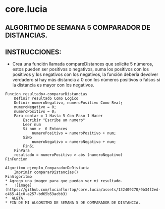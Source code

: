 # core.lucia
## ALGORITMO DE SEMANA 5 COMPARADOR DE DISTANCIAS.
## INSTRUCCIONES:
* Crea una función llamada compareDistances que solicite 5 números, estos pueden ser positivos o negativos,
  suma los positivos con los positivos y los negativos con los negativos,
  la función debería devolver verdadero si hay más distancia a 0 con los números positivos o falsos si la distancia es mayor con los negativos.
  

``` psc 
Funcion resultado<-compararDistancias
	Definir resultado Como Logico
	Definir numeroNegativo, numeroPositivo Como Real;
	numeroNegativo = 0;
	numeroPositivo = 0;
	Para contar = 1 Hasta 5 Con Paso 1 Hacer
		Escribir "Escribe un numero"
		Leer num
		Si num >  0 Entonces
			numeroPositivo = numeroPositivo + num;
		SiNo
			numeroNegativo = numeroNegativo + num;
		FinSi
	FinPara
	resultado = numeroPositivo > abs (numeroNegativo)
FinFuncion

Algoritmo ejemplo_ComparadorDeDistacia
	Imprimir compararDistancias()
FinAlgoritmo
* Agrego una imagen para que puedan ver mi resultado.
*   ![image](https://github.com/luciaflortop/core.lucia/assets/132409270/9b34f2ed-c465-41c0-a257-bd65b53acbb3)
*  ALETA.
* FIN DE MI ALGORITMO DE SEMANA 5 DE COMPARADOR DE DISTANCIA.
